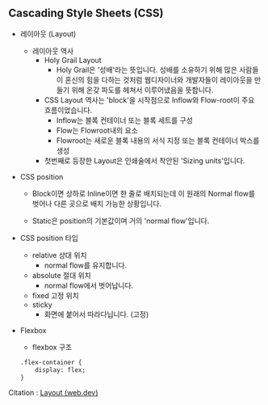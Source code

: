 ## Cascading Style Sheets (CSS)

* 레이아웃 (Layout)

  * 레이아웃 역사
    * Holy Grail Layout
      * Holy Grail은 '성배'라는 뜻입니다. 성배를 소유하기 위해 많은 사람들이 혼신의 힘을 다하는 것처럼 웹디자이너와 개발자들이 레이아웃을 만들기 위해 온갖 파도를 헤쳐서 이루어냈음을 뜻합니다.
    * CSS Layout 역사는 'block'을 시작점으로 Inflow와 Flow-root이 주요 흐름이었습니다.
      * Inflow는 블록 컨테이너 또는 블록 세트를 구성
      * Flow는 Flowroot내의 요소 
      * Flowroot는 새로운 블록 내용의 서식 지정 또는 블록 컨테이너 박스를 생성 
    * 첫번째로 등장한 Layout은 인쇄술에서 착안된 'Sizing units'입니다. 

  

* CSS position

  * Block이면 상하로 Inline이면 한 줄로 배치되는데 이 원래의 Normal flow를 벗어나 다른 곳으로 배치 가능한 상황입니다. 

  * Static은 position의 기본값이며 거의 'normal flow'입니다.

    

* CSS position 타입

  * relative 상대 위치
    * normal flow를 유지합니다.
  * absolute 절대 위치
    * normal flow에서 벗어납니다.
  * fixed 고정 위치
  * sticky 
    * 화면에 붙어서 따라다닙니다. (고정)



* Flexbox

  *  flexbox 구조

    ```html
    .flex-container {
    	display: flex;
    }
    ```

    



Citation : [Layout (web.dev)](https://web.dev/learn/css/layout/)